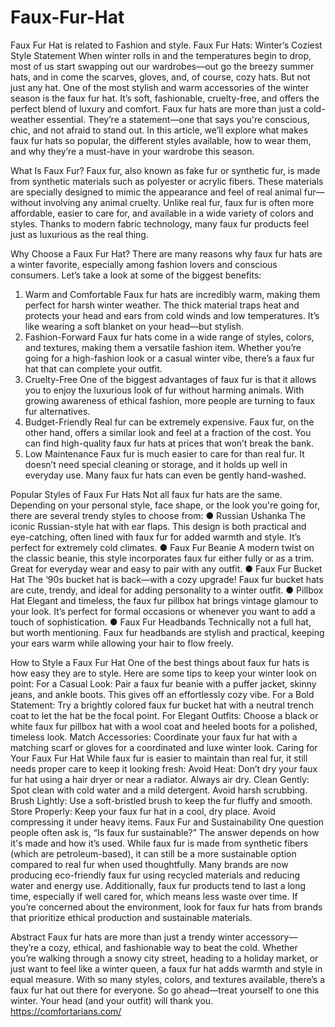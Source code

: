 # Faux-Fur-Hat
Faux Fur Hat is related to Fashion and style.
Faux Fur Hats: Winter’s Coziest Style Statement
When winter rolls in and the temperatures begin to drop, most of us start swapping out our wardrobes—out go the breezy summer hats, and in come the scarves, gloves, and, of course, cozy hats. But not just any hat. One of the most stylish and warm accessories of the winter season is the faux fur hat. It’s soft, fashionable, cruelty-free, and offers the perfect blend of luxury and comfort.
Faux fur hats are more than just a cold-weather essential. They’re a statement—one that says you're conscious, chic, and not afraid to stand out. In this article, we’ll explore what makes faux fur hats so popular, the different styles available, how to wear them, and why they’re a must-have in your wardrobe this season.

What Is Faux Fur?
Faux fur, also known as fake fur or synthetic fur, is made from synthetic materials such as polyester or acrylic fibers. These materials are specially designed to mimic the appearance and feel of real animal fur—without involving any animal cruelty.
Unlike real fur, faux fur is often more affordable, easier to care for, and available in a wide variety of colors and styles. Thanks to modern fabric technology, many faux fur products feel just as luxurious as the real thing.

Why Choose a Faux Fur Hat?
There are many reasons why faux fur hats are a winter favorite, especially among fashion lovers and conscious consumers. Let’s take a look at some of the biggest benefits:
1. Warm and Comfortable
Faux fur hats are incredibly warm, making them perfect for harsh winter weather. The thick material traps heat and protects your head and ears from cold winds and low temperatures. It’s like wearing a soft blanket on your head—but stylish.
2. Fashion-Forward
Faux fur hats come in a wide range of styles, colors, and textures, making them a versatile fashion item. Whether you’re going for a high-fashion look or a casual winter vibe, there’s a faux fur hat that can complete your outfit.
3. Cruelty-Free
One of the biggest advantages of faux fur is that it allows you to enjoy the luxurious look of fur without harming animals. With growing awareness of ethical fashion, more people are turning to faux fur alternatives.
4. Budget-Friendly
Real fur can be extremely expensive. Faux fur, on the other hand, offers a similar look and feel at a fraction of the cost. You can find high-quality faux fur hats at prices that won’t break the bank.
5. Low Maintenance
Faux fur is much easier to care for than real fur. It doesn’t need special cleaning or storage, and it holds up well in everyday use. Many faux fur hats can even be gently hand-washed.

Popular Styles of Faux Fur Hats
Not all faux fur hats are the same. Depending on your personal style, face shape, or the look you're going for, there are several trendy styles to choose from:
● Russian Ushanka
The iconic Russian-style hat with ear flaps. This design is both practical and eye-catching, often lined with faux fur for added warmth and style. It’s perfect for extremely cold climates.
● Faux Fur Beanie
A modern twist on the classic beanie, this style incorporates faux fur either fully or as a trim. Great for everyday wear and easy to pair with any outfit.
● Faux Fur Bucket Hat
The ‘90s bucket hat is back—with a cozy upgrade! Faux fur bucket hats are cute, trendy, and ideal for adding personality to a winter outfit.
● Pillbox Hat
Elegant and timeless, the faux fur pillbox hat brings vintage glamour to your look. It’s perfect for formal occasions or whenever you want to add a touch of sophistication.
● Faux Fur Headbands
Technically not a full hat, but worth mentioning. Faux fur headbands are stylish and practical, keeping your ears warm while allowing your hair to flow freely.

How to Style a Faux Fur Hat
One of the best things about faux fur hats is how easy they are to style. Here are some tips to keep your winter look on point:
For a Casual Look: Pair a faux fur beanie with a puffer jacket, skinny jeans, and ankle boots. This gives off an effortlessly cozy vibe.
For a Bold Statement: Try a brightly colored faux fur bucket hat with a neutral trench coat to let the hat be the focal point.
For Elegant Outfits: Choose a black or white faux fur pillbox hat with a wool coat and heeled boots for a polished, timeless look.
Match Accessories: Coordinate your faux fur hat with a matching scarf or gloves for a coordinated and luxe winter look.
Caring for Your Faux Fur Hat
While faux fur is easier to maintain than real fur, it still needs proper care to keep it looking fresh:
Avoid Heat: Don’t dry your faux fur hat using a hair dryer or near a radiator. Always air dry.
Clean Gently: Spot clean with cold water and a mild detergent. Avoid harsh scrubbing.
Brush Lightly: Use a soft-bristled brush to keep the fur fluffy and smooth.
Store Properly: Keep your faux fur hat in a cool, dry place. Avoid compressing it under heavy items.
Faux Fur and Sustainability
One question people often ask is, “Is faux fur sustainable?” The answer depends on how it's made and how it’s used. While faux fur is made from synthetic fibers (which are petroleum-based), it can still be a more sustainable option compared to real fur when used thoughtfully.
Many brands are now producing eco-friendly faux fur using recycled materials and reducing water and energy use. Additionally, faux fur products tend to last a long time, especially if well cared for, which means less waste over time.
If you’re concerned about the environment, look for faux fur hats from brands that prioritize ethical production and sustainable materials.

Abstract
Faux fur hats are more than just a trendy winter accessory—they’re a cozy, ethical, and fashionable way to beat the cold. Whether you’re walking through a snowy city street, heading to a holiday market, or just want to feel like a winter queen, a faux fur hat adds warmth and style in equal measure.
With so many styles, colors, and textures available, there’s a faux fur hat out there for everyone. So go ahead—treat yourself to one this winter. Your head (and your outfit) will thank you.
https://comfortarians.com/

